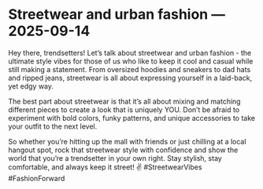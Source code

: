 # Streetwear and urban fashion — 2025-09-14

Hey there, trendsetters! Let’s talk about streetwear and urban fashion - the ultimate style vibes for those of us who like to keep it cool and casual while still making a statement. From oversized hoodies and sneakers to dad hats and ripped jeans, streetwear is all about expressing yourself in a laid-back, yet edgy way.

The best part about streetwear is that it’s all about mixing and matching different pieces to create a look that is uniquely YOU. Don’t be afraid to experiment with bold colors, funky patterns, and unique accessories to take your outfit to the next level.

So whether you’re hitting up the mall with friends or just chilling at a local hangout spot, rock that streetwear style with confidence and show the world that you’re a trendsetter in your own right. Stay stylish, stay comfortable, and always keep it street! ✌️ #StreetwearVibes #FashionForward